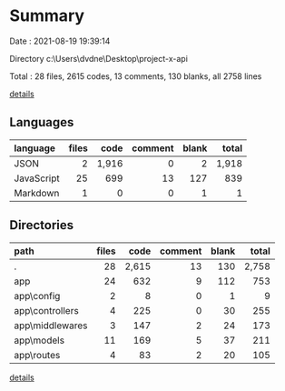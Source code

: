 # Summary

Date : 2021-08-19 19:39:14

Directory c:\Users\dvdne\Desktop\project-x-api

Total : 28 files,  2615 codes, 13 comments, 130 blanks, all 2758 lines

[details](details.md)

## Languages
| language | files | code | comment | blank | total |
| :--- | ---: | ---: | ---: | ---: | ---: |
| JSON | 2 | 1,916 | 0 | 2 | 1,918 |
| JavaScript | 25 | 699 | 13 | 127 | 839 |
| Markdown | 1 | 0 | 0 | 1 | 1 |

## Directories
| path | files | code | comment | blank | total |
| :--- | ---: | ---: | ---: | ---: | ---: |
| . | 28 | 2,615 | 13 | 130 | 2,758 |
| app | 24 | 632 | 9 | 112 | 753 |
| app\config | 2 | 8 | 0 | 1 | 9 |
| app\controllers | 4 | 225 | 0 | 30 | 255 |
| app\middlewares | 3 | 147 | 2 | 24 | 173 |
| app\models | 11 | 169 | 5 | 37 | 211 |
| app\routes | 4 | 83 | 2 | 20 | 105 |

[details](details.md)